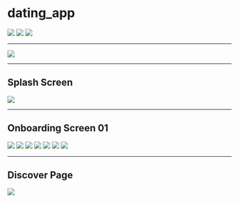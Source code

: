 # dating_app

![](20220521151819.png)
![](20220521152044.png)
![](20220521151943.png)

---

![](20220521152148.png)

---
## Splash Screen
![](20220521152339.png)

---

## Onboarding Screen 01
![](20220521152538.png)
![](20220521152618.png)
![](20220521152718.png)
![](20220521152756.png)
![](20220521152907.png)
![](20220521153019.png)
![](20220521153102.png)

---

## Discover Page
![](20220521153157.png)  
